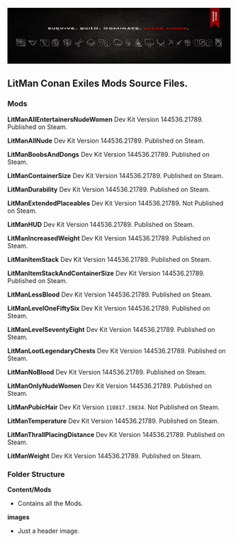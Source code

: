 ![GitLab Header](/images/gitlab_header.png)

## LitMan Conan Exiles Mods Source Files.

### Mods

**LitManAllEntertainersNudeWomen**
Dev Kit Version 144536.21789. Published on Steam.

**LitManAllNude**
Dev Kit Version 144536.21789. Published on Steam.

**LitManBoobsAndDongs**
Dev Kit Version 144536.21789. Published on Steam.

**LitManContainerSize**
Dev Kit Version 144536.21789. Published on Steam.

**LitManDurability**
Dev Kit Version 144536.21789. Published on Steam.

**LitManExtendedPlaceables**
Dev Kit Version 144536.21789. Not Published on Steam.

**LitManHUD**
Dev Kit Version 144536.21789. Published on Steam.

**LitManIncreasedWeight**
Dev Kit Version 144536.21789. Published on Steam.

**LitManItemStack**
Dev Kit Version 144536.21789. Published on Steam.

**LitManItemStackAndContainerSize**
Dev Kit Version 144536.21789. Published on Steam.

**LitManLessBlood**
Dev Kit Version 144536.21789. Published on Steam.

**LitManLevelOneFiftySix**
Dev Kit Version 144536.21789. Published on Steam.

**LitManLevelSeventyEight**
Dev Kit Version 144536.21789. Published on Steam.

**LitManLootLegendaryChests**
Dev Kit Version 144536.21789. Published on Steam.

**LitManNoBlood**
Dev Kit Version 144536.21789. Published on Steam.

**LitManOnlyNudeWomen**
Dev Kit Version 144536.21789. Published on Steam.

**LitManPubicHair**
Dev Kit Version `110817.19834`. Not Published on Steam.

**LitManTemperature**
Dev Kit Version 144536.21789. Published on Steam.

**LitManThrallPlacingDistance**
Dev Kit Version 144536.21789. Published on Steam.

**LitManWeight**
Dev Kit Version 144536.21789. Published on Steam.

### Folder Structure

**Content/Mods**
- Contains all the Mods.

**images**
- Just a header image.

